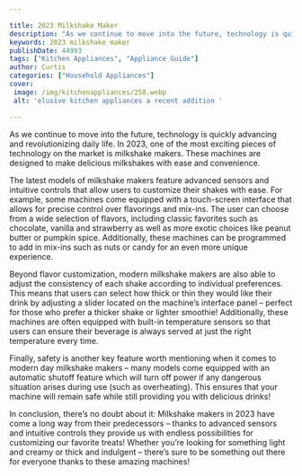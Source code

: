 ```yaml
---

title: 2023 Milkshake Maker
description: "As we continue to move into the future, technology is quickly advancing and revolutionizing daily life. In 2023, one of the most e...take a moment to check it out "
keywords: 2023 milkshake maker
publishDate: 44993
tags: ["Kitchen Appliances", "Appliance Guide"]
author: Curtis
categories: ["Household Appliances"]
cover: 
 image: /img/kitchenappliances/258.webp
 alt: 'elusive kitchen appliances a recent addition '

---
```


As we continue to move into the future, technology is quickly advancing and revolutionizing daily life. In 2023, one of the most exciting pieces of technology on the market is milkshake makers. These machines are designed to make delicious milkshakes with ease and convenience.

The latest models of milkshake makers feature advanced sensors and intuitive controls that allow users to customize their shakes with ease. For example, some machines come equipped with a touch-screen interface that allows for precise control over flavorings and mix-ins. The user can choose from a wide selection of flavors, including classic favorites such as chocolate, vanilla and strawberry as well as more exotic choices like peanut butter or pumpkin spice. Additionally, these machines can be programmed to add in mix-ins such as nuts or candy for an even more unique experience.

Beyond flavor customization, modern milkshake makers are also able to adjust the consistency of each shake according to individual preferences. This means that users can select how thick or thin they would like their drink by adjusting a slider located on the machine’s interface panel – perfect for those who prefer a thicker shake or lighter smoothie! Additionally, these machines are often equipped with built-in temperature sensors so that users can ensure their beverage is always served at just the right temperature every time. 

Finally, safety is another key feature worth mentioning when it comes to modern day milkshake makers – many models come equipped with an automatic shutoff feature which will turn off power if any dangerous situation arises during use (such as overheating). This ensures that your machine will remain safe while still providing you with delicious drinks! 

In conclusion, there’s no doubt about it: Milkshake makers in 2023 have come a long way from their predecessors – thanks to advanced sensors and intuitive controls they provide us with endless possibilities for customizing our favorite treats! Whether you’re looking for something light and creamy or thick and indulgent – there’s sure to be something out there for everyone thanks to these amazing machines!
